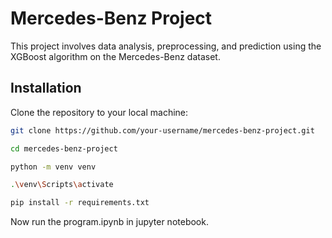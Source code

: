 # Mercedes-Benz Project

This project involves data analysis, preprocessing, and prediction using the XGBoost algorithm on the Mercedes-Benz dataset.

## Installation

Clone the repository to your local machine:

```bash
git clone https://github.com/your-username/mercedes-benz-project.git

cd mercedes-benz-project

python -m venv venv

.\venv\Scripts\activate

pip install -r requirements.txt
```

Now run the program.ipynb in jupyter notebook.